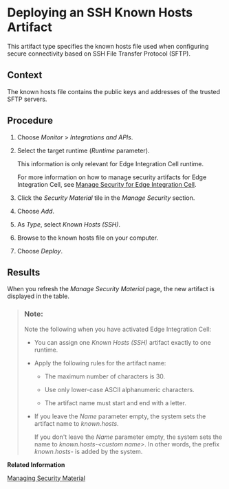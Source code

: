 <!-- loio46da32434a4e4bb8a86c5bf7e7de214d -->

# Deploying an SSH Known Hosts Artifact

This artifact type specifies the known hosts file used when configuring secure connectivity based on SSH File Transfer Protocol \(SFTP\).



## Context

The known hosts file contains the public keys and addresses of the trusted SFTP servers.



## Procedure

1.  Choose *Monitor* \> *Integrations and APIs*.

2.  Select the target runtime \(*Runtime* parameter\).

    This information is only relevant for Edge Integration Cell runtime.

    For more information on how to manage security artifacts for Edge Integration Cell, see [Manage Security for Edge Integration Cell](../manage-security-for-edge-integration-cell-1783cf8.md).

3.  Click the *Security Material* tile in the *Manage Security* section.

4.  Choose *Add*.

5.  As *Type*, select *Known Hosts \(SSH\)*.

6.  Browse to the known hosts file on your computer.

7.  Choose *Deploy*.




## Results

When you refresh the *Manage Security Material* page, the new artifact is displayed in the table.

> ### Note:  
> Note the following when you have activated Edge Integration Cell:
> 
> -   You can assign one *Known Hosts \(SSH\)* artifact exactly to one runtime.
> 
> -   Apply the following rules for the artifact name:
> 
>     -   The maximum number of characters is 30.
> 
>     -   Use only lower-case ASCII alphanumeric characters.
> 
>     -   The artifact name must start and end with a letter.
> 
> 
> -   If you leave the *Name* parameter empty, the system sets the artifact name to *known.hosts*.
> 
>     If you don't leave the *Name* parameter empty, the system sets the name to *known.hosts-<custom name\>*. In other words, the prefix *known.hosts-* is added by the system.

**Related Information**  


[Managing Security Material](managing-security-material-b8ccb53.md "The Manage Security Material area provides an overview of security-related artifacts.")

